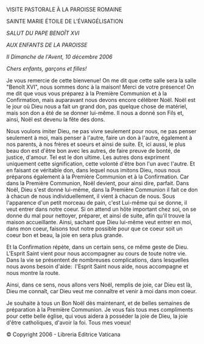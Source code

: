 VISITE PASTORALE À LA PAROISSE ROMAINE

SAINTE MARIE ÉTOILE DE L’ÉVANGÉLISATION

*SALUT DU PAPE BENOÎT XVI*

*AUX ENFANTS DE LA PAROISSE*

*II Dimanche de l'Avent, 10 décembre 2006*

*Chers enfants, garçons et filles!*

Je vous remercie de cette bienvenue! On me dit que cette salle sera la salle "Benoît XVI", nous sommes donc à la maison! Merci de votre présence! On me dit que vous vous préparez à la Première Communion et à la Confirmation, mais auparavant nous devons encore célébrer Noël. Noël est le jour où Dieu nous a fait un grand don, pas quelque chose de matériel, mais son don a été de se donner lui-même. Il nous a donné son Fils et, ainsi, Noël est devenu la fête des dons.

Nous voulons imiter Dieu, ne pas vivre seulement pour nous, ne pas penser seulement à moi, mais penser à l'autre, faire un don à l'autre, également à nos parents, à nos frères et soeurs et ainsi de suite. Et, ici aussi, le plus beau don est d'être bon avec les autres, de faire preuve de bonté, de justice, d'amour. Tel est le don ultime. Les autres dons expriment uniquement cette signification, cette volonté d'être bon l'un avec l'autre. Et en faisant ce véritable don, dans lequel nous imitons Dieu, nous nous préparons également à la Première Communion et à la Confirmation. Car dans la Première Communion, Noël devient, pour ainsi dire, parfait. Dans Noël, Dieu s'est donné lui-même, dans la Première Communion il fait ce don à chacun de nous individuellement, il vient à chacun de nous. Sous l'apparence d'un petit morceau de pain, c'est Lui-même qui se donne, il veut entrer dans notre coeur. Si on attend un hôte important chez soi, on se donne du mal pour nettoyer, préparer, et ainsi de suite, afin qu'il trouve la maison accueillante. Ainsi, sachant que Dieu lui-même veut entrer en moi, dans mon coeur, faisons tout notre possible pour que ce coeur soit un coeur bon et beau, la joie en sera plus grande.

Et la Confirmation répète, dans un certain sens, ce même geste de Dieu. L'Esprit Saint vient pour nous accompagner au cours de toute notre vie. Dans la vie se présentent de nombreuses complications, dans lesquelles nous avons besoin d'aide:  l'Esprit Saint nous aide, nous accompagne et nous montre la route.

Ainsi, dans ce sens, nous allons vers Noël, remplis de joie, car Dieu est là, Dieu me connaît, car Dieu veut me connaître et venir à moi dans mon coeur.

Je souhaite à tous un Bon Noël dès maintenant, et de belles semaines de préparation à la Première Communion. Je vous fais tous mes compliments pour cette belle église, qui vous aidera à posséder la joie de Dieu, la joie d'être catholiques, d'avoir la foi. Tous mes voeux!

© Copyright 2006 - Libreria Editrice Vaticana